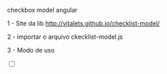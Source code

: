 checkbox model angular

1 - Site da lib
http://vitalets.github.io/checklist-model/

2 - importar o arquivo ckecklist-model.js

3 - Modo de uso

<div  ng-repeat="pr in previlegios track by pr.id" class=" col-xs-6">

   <input type="checkbox" checklist-model="p.permissoes" checklist-value="pr">
   <span ng-bind="previlegios[$index].descricao"></span>

</div>                                              

